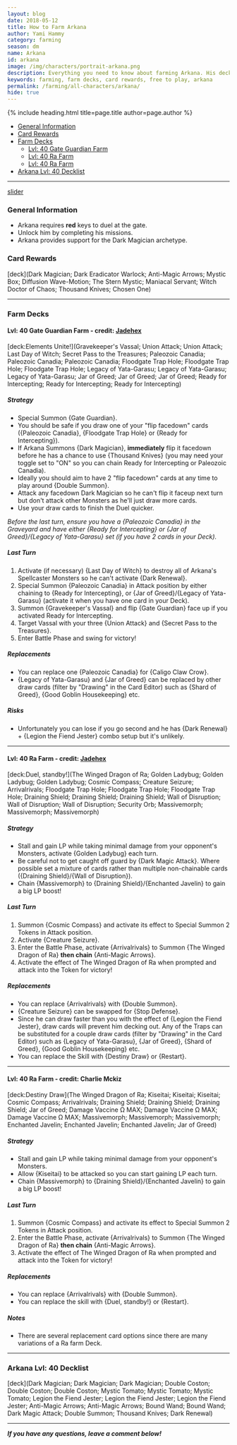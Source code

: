 ```yaml
---
layout: blog
date: 2018-05-12
title: How to Farm Arkana
author: Yami Hammy
category: farming
season: dm
name: Arkana
id: arkana
image: /img/characters/portrait-arkana.png
description: Everything you need to know about farming Arkana. His decklists, card rewards, top level farm decks with strategy information and free to play card replacements. This article will help you farm Arkana as efficiently as possible.
keywords: farming, farm decks, card rewards, free to play, arkana
permalink: /farming/all-characters/arkana/
hide: true
---
```


{% include heading.html title=page.title author=page.author %}

- [General Information](#general-information)
- [Card Rewards](#card-rewards)
- [Farm Decks](#farm-decks)
    - [Lvl: 40 Gate Guardian Farm](#jadehex)
    - [Lvl: 40 Ra Farm](#jadehex2)
    - [Lvl: 40 Ra Farm](#charlie)
- [Arkana Lvl: 40 Decklist](#40)

---

[slider](/img/content/farming/arkana/slider.jpg)

### General Information
- Arkana requires **red** keys to duel at the gate.
- Unlock him by completing his missions.
- Arkana provides support for the Dark Magician archetype.

### Card Rewards
[deck](Dark Magician; Dark Eradicator Warlock; Anti-Magic Arrows; Mystic Box; Diffusion Wave-Motion; The Stern Mystic; Maniacal Servant; Witch Doctor of Chaos; Thousand Knives; Chosen One) 

---

### Farm Decks

<a name="jadehex"></a>

#### Lvl: 40 Gate Guardian Farm - credit: [Jadehex](/authors/jadehex/)
[deck:Elements Unite!](Gravekeeper's Vassal; Union Attack; Union Attack; Last Day of Witch; Secret Pass to the Treasures; Paleozoic Canadia; Paleozoic Canadia; Paleozoic Canadia; Floodgate Trap Hole; Floodgate Trap Hole; Floodgate Trap Hole; Legacy of Yata-Garasu; Legacy of Yata-Garasu; Legacy of Yata-Garasu; Jar of Greed; Jar of Greed; Jar of Greed; Ready for Intercepting; Ready for Intercepting; Ready for Intercepting)   

##### Strategy
- Special Summon {Gate Guardian}.
- You should be safe if you draw one of your "flip facedown" cards ({Paleozoic Canadia}, {Floodgate Trap Hole} or {Ready for Intercepting}).
- If Arkana Summons {Dark Magician}, **immediately**  flip it facedown before he has a chance to use {Thousand Knives} (you may need your toggle set to "ON" so you can chain Ready for Intercepting or Paleozoic Canadia).
- Ideally you should aim to have 2 "flip facedown" cards at any time to play around {Double Summon}.
- Attack any facedown Dark Magician so he can't flip it faceup next turn but don't attack other Monsters as he'll just draw more cards.
- Use your draw cards to finish the Duel quicker.

*Before the last turn, ensure you have a {Paleozoic Canadia} in the Graveyard and have either {Ready for Intercepting} or {Jar of Greed}/{Legacy of Yata-Garasu} set (if you have 2 cards in your Deck).*

##### Last Turn 
1. Activate (if necessary) {Last Day of Witch} to destroy all of Arkana's Spellcaster Monsters so he can't activate {Dark Renewal}.
2. Special Summon {Paleozoic Canadia} in Attack position by either chaining to {Ready for Intercepting}, or {Jar of Greed}/{Legacy of Yata-Garasu} (activate it when you have one card in your Deck).
3. Summon {Gravekeeper's Vassal} and flip {Gate Guardian} face up if you activated Ready for Intercepting. 
4. Target Vassal with your three {Union Attack} and {Secret Pass to the Treasures}.
5. Enter Battle Phase and swing for victory!

##### Replacements
- You can replace one {Paleozoic Canadia} for {Caligo Claw Crow}.
- {Legacy of Yata-Garasu} and {Jar of Greed} can be replaced by other draw cards (filter by "Drawing" in the Card Editor) such as {Shard of Greed}, {Good Goblin Housekeeping} etc. 

##### Risks
- Unfortunately you can lose if you go second and he has {Dark Renewal} + {Legion the Fiend Jester} combo setup but it's unlikely.

---

<a name="jadehex2"></a>

#### Lvl: 40 Ra Farm - credit: [Jadehex](/authors/jadehex/)
[deck:Duel, standby!](The Winged Dragon of Ra; Golden Ladybug; Golden Ladybug; Golden Ladybug; Cosmic Compass; Creature Seizure; Arrivalrivals; Floodgate Trap Hole; Floodgate Trap Hole; Floodgate Trap Hole; Draining Shield; Draining Shield; Draining Shield; Wall of Disruption; Wall of Disruption; Wall of Disruption; Security Orb; Massivemorph; Massivemorph; Massivemorph)

##### Strategy
- Stall and gain LP while taking minimal damage from your opponent's Monsters, activate {Golden Ladybug} each turn.
- Be careful not to get caught off guard by {Dark Magic Attack}. Where possible set a mixture of cards rather than multiple non-chainable cards ({Draining Shield}/{Wall of Disruption}).
- Chain {Massivemorph} to {Draining Shield}/{Enchanted Javelin} to gain a big LP boost!

##### Last Turn 
1. Summon {Cosmic Compass} and activate its effect to Special Summon 2 Tokens in Attack position. 
2. Activate {Creature Seizure}.
3. Enter the Battle Phase, activate {Arrivalrivals} to Summon {The Winged Dragon of Ra} **then chain** {Anti-Magic Arrows}.
4. Activate the effect of The Winged Dragon of Ra when prompted and attack into the Token for victory!
	
##### Replacements
- You can replace {Arrivalrivals} with {Double Summon}.
- {Creature Seizure} can be swapped for {Stop Defense}. 
- Since he can draw faster than you with the effect of {Legion the Fiend Jester}, draw cards will prevent him decking out. Any of the Traps can be substituted for a couple draw cards (filter by "Drawing" in the Card Editor) such as {Legacy of Yata-Garasu}, {Jar of Greed}, {Shard of Greed}, {Good Goblin Housekeeping} etc. 
- You can replace the Skill with {Destiny Draw} or {Restart}.

---

<a name="charlie"></a>

#### Lvl: 40 Ra Farm - credit: Charlie Mckiz
[deck:Destiny Draw](The Winged Dragon of Ra; Kiseitai; Kiseitai; Kiseitai; Cosmic Compass; Arrivalrivals; Draining Shield; Draining Shield; Draining Shield; Jar of Greed; Damage Vaccine Ω MAX; Damage Vaccine Ω MAX; Damage Vaccine Ω MAX; Massivemorph; Massivemorph; Massivemorph; Enchanted Javelin; Enchanted Javelin; Enchanted Javelin; Jar of Greed)

##### Strategy
- Stall and gain LP while taking minimal damage from your opponent's Monsters.
- Allow {Kiseitai} to be attacked so you can start gaining LP each turn.
- Chain {Massivemorph} to {Draining Shield}/{Enchanted Javelin} to gain a big LP boost!

##### Last Turn 
1. Summon {Cosmic Compass} and activate its effect to Special Summon 2 Tokens in Attack position. 
2. Enter the Battle Phase, activate {Arrivalrivals} to Summon {The Winged Dragon of Ra} **then chain** {Anti-Magic Arrows}.
3. Activate the effect of The Winged Dragon of Ra when prompted and attack into the Token for victory!
	
##### Replacements
- You can replace {Arrivalrivals} with {Double Summon}.
- You can replace the skill with {Duel, standby!} or {Restart}.

##### Notes  
- There are several replacement card options since there are many variations of a Ra farm Deck.

---
 
<a name="40"></a>

### Arkana Lvl: 40 Decklist
[deck](Dark Magician; Dark Magician; Dark Magician; Double Coston; Double Coston; Double Coston; Mystic Tomato; Mystic Tomato; Mystic Tomato; Legion the Fiend Jester; Legion the Fiend Jester; Legion the Fiend Jester; Anti-Magic Arrows; Anti-Magic Arrows; Bound Wand; Bound Wand; Dark Magic Attack; Double Summon; Thousand Knives; Dark Renewal)

---

***If you have any questions, leave a comment below!***